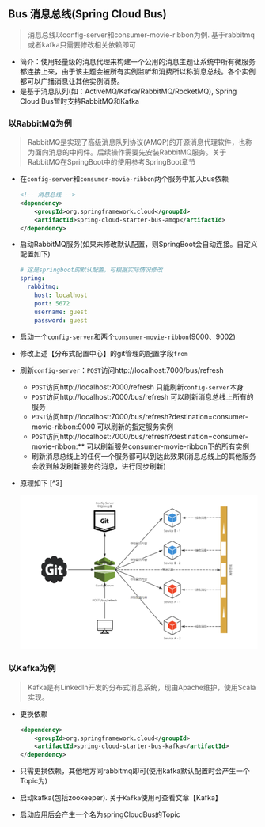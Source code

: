 ## Bus 消息总线(Spring Cloud Bus)

> 消息总线以config-server和consumer-movie-ribbon为例. 基于rabbitmq或者kafka只需要修改相关依赖即可

- 简介：使用轻量级的消息代理来构建一个公用的消息主题让系统中所有微服务都连接上来，由于该主题会被所有实例监听和消费所以称消息总线。各个实例都可以广播消息让其他实例消费。
- 是基于消息队列(如：ActiveMQ/Kafka/RabbitMQ/RocketMQ), Spring Cloud Bus暂时支持RabbitMQ和Kafka

### 以RabbitMQ为例

> RabbitMQ是实现了高级消息队列协议(AMQP)的开源消息代理软件，也称为面向消息的中间件。后续操作需要先安装RabbitMQ服务。关于RabbitMQ在SpringBoot中的使用参考SpringBoot章节

- 在`config-server`和`consumer-movie-ribbon`两个服务中加入bus依赖

    ```xml
    <!-- 消息总线 -->
	<dependency>
		<groupId>org.springframework.cloud</groupId>
		<artifactId>spring-cloud-starter-bus-amqp</artifactId>
	</dependency>
    ```
- 启动RabbitMQ服务(如果未修改默认配置，则SpringBoot会自动连接。自定义配置如下)

    ```yml
    # 这是springboot的默认配置，可根据实际情况修改
    spring:
      rabbitmq:
        host: localhost
        port: 5672
        username: guest
        password: guest
    ```
- 启动一个`config-server`和两个`consumer-movie-ribbon`(9000、9002)
- 修改上述【分布式配置中心】的git管理的配置字段`from`
- 刷新`config-server`：`POST`访问http://localhost:7000/bus/refresh
    - `POST`访问http://localhost:7000/refresh 只能刷新`config-server`本身
    - `POST`访问http://localhost:7000/bus/refresh 可以刷新消息总线上所有的服务
    - `POST`访问http://localhost:7000/bus/refresh?destination=consumer-movie-ribbon:9000 可以刷新的指定服务实例
    - `POST`访问http://localhost:7000/bus/refresh?destination=consumer-movie-ribbon:** 可以刷新服务consumer-movie-ribbon下的所有实例
    - 刷新消息总线上的任何一个服务都可以到达此效果(消息总线上的其他服务会收到触发刷新服务的消息，进行同步刷新)
- 原理如下 [^3]

    ![spring-cloud-bus](spring-cloud-bus.png)

### 以Kafka为例

> Kafka是有LinkedIn开发的分布式消息系统，现由Apache维护，使用Scala实现。

- 更换依赖

    ```xml
    <dependency>
		<groupId>org.springframework.cloud</groupId>
		<artifactId>spring-cloud-starter-bus-kafka</artifactId>
	</dependency>
    ```
- 只需更换依赖，其他地方同rabbitmq即可(使用kafka默认配置时会产生一个Topic为)
- 启动kafka(包括zookeeper). 关于`Kafka`使用可查看文章【Kafka】
- 启动应用后会产生一个名为springCloudBus的Topic

